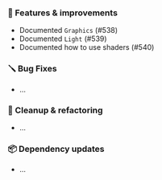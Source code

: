 ### 🚀 Features & improvements

- Documented `Graphics` (#538)
- Documented `Light` (#539)
- Documented how to use shaders (#540)

### 🪛 Bug Fixes

- ...

### 🧽 Cleanup & refactoring

- ...

### 📦 Dependency updates

- ...